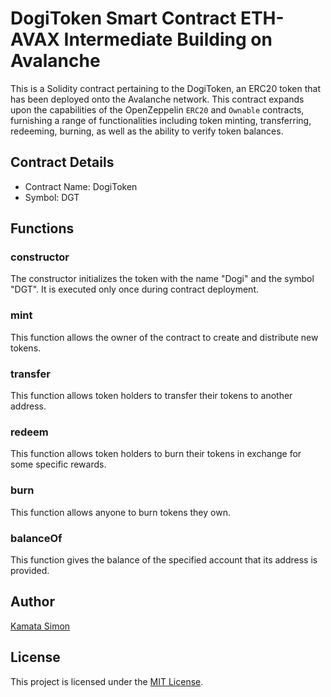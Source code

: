 # DogiToken Smart Contract ETH-AVAX Intermediate Building on Avalanche

This is a Solidity contract pertaining to the DogiToken, an ERC20 token that has been deployed onto the Avalanche network. This contract expands upon the capabilities of the OpenZeppelin `ERC20` and `Ownable` contracts, furnishing a range of functionalities including token minting, transferring, redeeming, burning, as well as the ability to verify token balances.

## Contract Details

- Contract Name: DogiToken
- Symbol: DGT

## Functions

### constructor

The constructor initializes the token with the name "Dogi" and the symbol "DGT". It is executed only once during contract deployment.

### mint

This function allows the owner of the contract to create and distribute new tokens.

### transfer

This function allows token holders to transfer their tokens to another address.

### redeem

This function allows token holders to burn their tokens in exchange for some specific rewards.

### burn

This function allows anyone to burn tokens they own.

### balanceOf

This function gives the balance of the specified account that its address is provided.

## Author

[Kamata Simon](https://github.com/kamatasimon)

## License

This project is licensed under the [MIT License](LICENSE).
